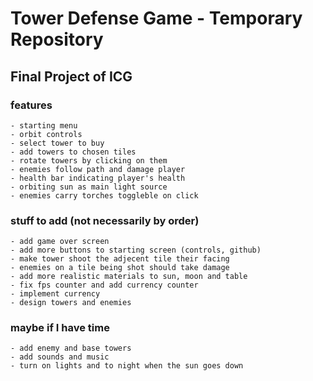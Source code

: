 # Tower Defense Game - Temporary Repository

## Final Project of ICG 



### features
	- starting menu
	- orbit controls
	- select tower to buy
	- add towers to chosen tiles
	- rotate towers by clicking on them
	- enemies follow path and damage player
	- health bar indicating player's health
	- orbiting sun as main light source
	- enemies carry torches toggleble on click


### stuff to add (not necessarily by order)
	- add game over screen
	- add more buttons to starting screen (controls, github)
	- make tower shoot the adjecent tile their facing
	- enemies on a tile being shot should take damage 
	- add more realistic materials to sun, moon and table
	- fix fps counter and add currency counter
	- implement currency
	- design towers and enemies 



### maybe if I have time
	- add enemy and base towers
	- add sounds and music
	- turn on lights and to night when the sun goes down
